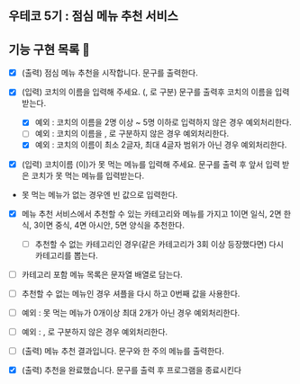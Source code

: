 ## 우테코 5기 : 점심 메뉴 추천 서비스

## 기능 구현 목록 🍚

- [x] (출력) 점심 메뉴 추천을 시작합니다. 문구를 출력한다.

- [x] (입력) 코치의 이름을 입력해 주세요. (, 로 구분) 문구를 출력후 코치의 이름을 입력받는다.

  - [x] 예외 : 코치의 이름을 2명 이상 ~ 5명 이하로 입력하지 않은 경우 예외처리한다.
  - [ ] 예외 : 코치의 이름을 , 로 구분하지 않은 경우 예외처리한다.
  - [x] 예외 : 코치의 이름이 최소 2글자, 최대 4글자 범위가 아닌 경우 예외처리한다.

- [x] (입력) 코치이름 (이)가 못 먹는 메뉴를 입력해 주세요. 문구를 출력 후 앞서 입력 받은 코치가 못 먹는 메뉴를 입력받는다.
- 못 먹는 메뉴가 없는 경우엔 빈 값으로 입력한다.

- [x] 메뉴 추천 서비스에서 추천할 수 있는 카테고리와 메뉴를 가지고 1이면 일식, 2면 한식, 3이면 중식, 4면 아시안, 5면 양식을 추천한다.

  - [ ] 추천할 수 없는 카테고리인 경우(같은 카테고리가 3회 이상 등장했다면) 다시 카테고리를 뽑는다.

- [ ] 카테고리 포함 메뉴 목록은 문자열 배열로 담는다.
- [ ] 추천할 수 없는 메뉴인 경우 셔플을 다시 하고 0번째 값을 사용한다.

- [ ] 예외 : 못 먹는 메뉴가 0개이상 최대 2개가 아닌 경우 예외처리한다.
- [ ] 예외 : , 로 구분하지 않은 경우 예외처리한다.

- [ ] (출력) 메뉴 추천 결과입니다. 문구와 한 주의 메뉴를 출력한다.

- [x] (출력) 추천을 완료했습니다. 문구를 출력 후 프로그램을 종료시킨다
